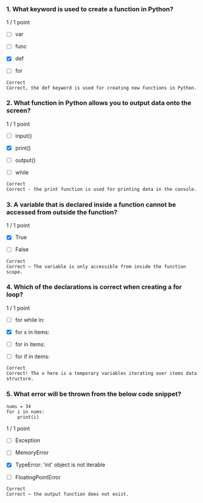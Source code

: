 ### 1. What keyword is used to create a function in Python?

1 / 1 point

- [ ] var


- [ ] func


- [x] def


- [ ] for
```
Correct
Correct, the def keyword is used for creating new functions in Python.
```
### 2. What function in Python allows you to output data onto the screen?

1 / 1 point

- [ ] input()


- [x] print()


- [ ] output()


- [ ] while
```
Correct
Correct - the print function is used for printing data in the console.
```
### 3. A variable that is declared inside a function cannot be accessed from outside the function?

1 / 1 point

- [x] True


- [ ] False
```
Correct
Correct – The variable is only accessible from inside the function scope. 
```
### 4. Which of the declarations is correct when creating a for loop?

1 / 1 point

- [ ] for while in:


- [x] for x in items:


- [ ] for in items:


- [ ] for if in items:
```
Correct
Correct! The x here is a temporary variables iterating over items data structure. 
```
### 5. What error will be thrown from the below code snippet?
```
nums = 34
for i in nums:
    print(i)
```

1 / 1 point

- [ ] Exception


- [ ] MemoryError


- [x] TypeError: 'int' object is not iterable


- [ ] FloatingPointError
```
Correct
Correct – the output function does not exist.
```